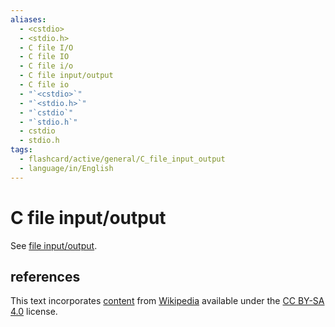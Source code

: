```yaml
---
aliases:
  - <cstdio>
  - <stdio.h>
  - C file I/O
  - C file IO
  - C file i/o
  - C file input/output
  - C file io
  - "`<cstdio>`"
  - "`<stdio.h>`"
  - "`cstdio`"
  - "`stdio.h`"
  - cstdio
  - stdio.h
tags:
  - flashcard/active/general/C_file_input_output
  - language/in/English
---
```


# C file input/output

See [file input/output](../../special/C/file%20input_output.md).

## references

This text incorporates [content](https://en.wikipedia.org/wiki/C_file_input_output) from [Wikipedia](Wikipedia.md) available under the [CC BY-SA 4.0](https://creativecommons.org/licenses/by-sa/4.0/) license.
